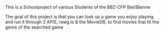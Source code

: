 This is a Schoolproject of various Students of the BBZ-CFP Biel/Bienne

The goal of this project is that you can look up a game you enjoy playing, and run it through 2 APIS, rawg.io & the MovieDB, to find movies that fit the genre of the searched game
